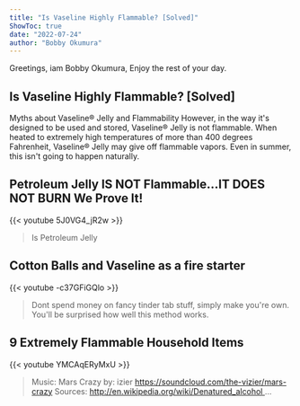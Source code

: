 ```yaml
---
title: "Is Vaseline Highly Flammable? [Solved]"
ShowToc: true 
date: "2022-07-24"
author: "Bobby Okumura" 
---
```


Greetings, iam Bobby Okumura, Enjoy the rest of your day.
## Is Vaseline Highly Flammable? [Solved]
Myths about Vaseline® Jelly and Flammability However, in the way it's designed to be used and stored, Vaseline® Jelly is not flammable. When heated to extremely high temperatures of more than 400 degrees Fahrenheit, Vaseline® Jelly may give off flammable vapors. Even in summer, this isn't going to happen naturally.

## Petroleum Jelly  IS NOT Flammable...IT DOES NOT BURN We Prove It!
{{< youtube 5J0VG4_jR2w >}}
>Is Petroleum Jelly

## Cotton Balls and Vaseline as a fire starter
{{< youtube -c37GFiGQlo >}}
>Dont spend money on fancy tinder tab stuff, simply make you're own. You'll be surprised how well this method works.

## 9 Extremely Flammable Household Items
{{< youtube YMCAqERyMxU >}}
>Music: Mars Crazy by: izier https://soundcloud.com/the-vizier/mars-crazy Sources: http://en.wikipedia.org/wiki/Denatured_alcohol ...

